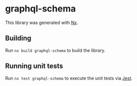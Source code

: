 # graphql-schema

This library was generated with [Nx](https://nx.dev).

## Building

Run `nx build graphql-schema` to build the library.

## Running unit tests

Run `nx test graphql-schema` to execute the unit tests via [Jest](https://jestjs.io).
